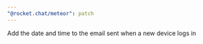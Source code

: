 ```yaml
---
"@rocket.chat/meteor": patch
---
```


Add the date and time to the email sent when a new device logs in


